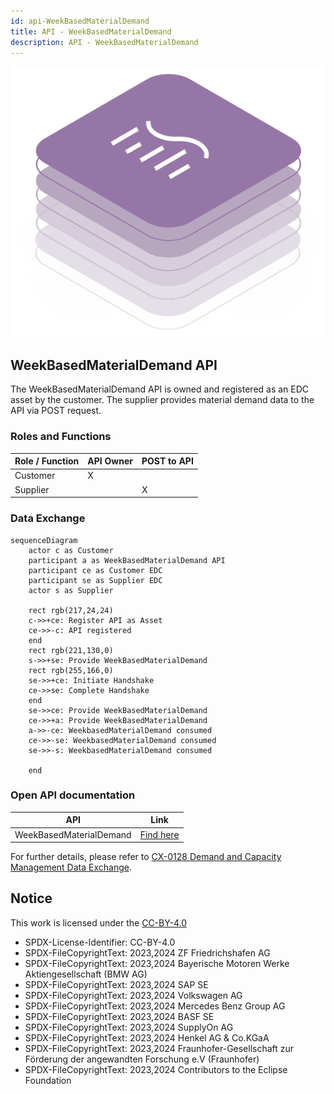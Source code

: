 ```yaml
---
id: api-WeekBasedMaterialDemand
title: API - WeekBasedMaterialDemand
description: API - WeekBasedMaterialDemand
---
```


![DCM kit banner](/img/kit-icons/dcm-kit-icon.svg)

## WeekBasedMaterialDemand API

The WeekBasedMaterialDemand API is owned and registered as an EDC asset by the customer. The supplier provides material demand data to the API via POST request.

### Roles and Functions

|Role / Function|API Owner|POST to API|
|-|-|-|
|Customer|X||
|Supplier||X|

### Data Exchange

```mermaid
sequenceDiagram
    actor c as Customer 
    participant a as WeekBasedMaterialDemand API
    participant ce as Customer EDC
    participant se as Supplier EDC
    actor s as Supplier
    
    rect rgb(217,24,24)
    c->>+ce: Register API as Asset
    ce->>-c: API registered
    end
    rect rgb(221,130,0)
    s->>+se: Provide WeekBasedMaterialDemand
    rect rgb(255,166,0)
    se->>+ce: Initiate Handshake
    ce->>se: Complete Handshake
    end
    se->>ce: Provide WeekBasedMaterialDemand
    ce->>+a: Provide WeekBasedMaterialDemand
    a->>-ce: WeekbasedMaterialDemand consumed
    ce->>-se: WeekbasedMaterialDemand consumed
    se->>-s: WeekbasedMaterialDemand consumed
    
    end
```

### Open API documentation

|API|Link|
|-|-|
|WeekBasedMaterialDemand|[Find here](./plugin-generated-material-demand-api/post-week-based-material-demand.api.mdx)|

For further details, please refer to [CX-0128 Demand and Capacity Management Data Exchange][StandardLibrary].

## Notice

This work is licensed under the [CC-BY-4.0](https://creativecommons.org/licenses/by/4.0/legalcode)

- SPDX-License-Identifier: CC-BY-4.0
- SPDX-FileCopyrightText: 2023,2024 ZF Friedrichshafen AG
- SPDX-FileCopyrightText: 2023,2024 Bayerische Motoren Werke Aktiengesellschaft (BMW AG)
- SPDX-FileCopyrightText: 2023,2024 SAP SE
- SPDX-FileCopyrightText: 2023,2024 Volkswagen AG
- SPDX-FileCopyrightText: 2023,2024 Mercedes Benz Group AG
- SPDX-FileCopyrightText: 2023,2024 BASF SE
- SPDX-FileCopyrightText: 2023,2024 SupplyOn AG
- SPDX-FileCopyrightText: 2023,2024 Henkel AG & Co.KGaA
- SPDX-FileCopyrightText: 2023,2024 Fraunhofer-Gesellschaft zur Förderung der angewandten Forschung e.V (Fraunhofer)
- SPDX-FileCopyrightText: 2023,2024 Contributors to the Eclipse Foundation

[StandardLibrary]: https://catenax-ev.github.io/docs/next/standards/CX-0128-DemandandCapacityManagementDataExchange
